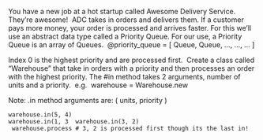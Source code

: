 You have a new job at a hot startup called Awesome Delivery Service. They’re awesome!  ADC takes in orders and delivers them. If a customer pays more money, your order is processed and arrives faster. For this we’ll use an abstract data type called a Priority Queue. For our use, a Priority Queue is an array of Queues.  @priority_queue = [ Queue, Queue, …, …, … ]

Index 0 is the highest priority and are processed first.  Create a class called “Warehouse” that take in orders with a priority and then processes an order with  the highest priority. The #in method takes 2 arguments, number of units and a priority.  e.g.  warehouse = Warehouse.new

Note: .in method arguments are: ( units, priority ) 
```
warehouse.in(5, 4)
warehouse.in(1, 3  warehouse.in(3, 2)
 warehouse.process # 3, 2 is processed first though its the last in!
```
